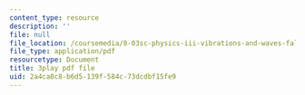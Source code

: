 ```yaml
---
content_type: resource
description: ''
file: null
file_location: /coursemedia/8-03sc-physics-iii-vibrations-and-waves-fall-2016/2a4ca0c8b6d5139f584c73dcdbf15fe9_Dlhma3z57SA.pdf
file_type: application/pdf
resourcetype: Document
title: 3play pdf file
uid: 2a4ca0c8-b6d5-139f-584c-73dcdbf15fe9
---
```

